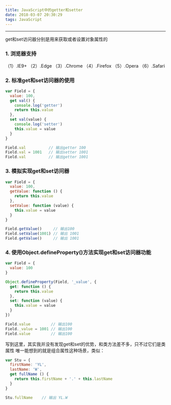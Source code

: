 ```yaml
---
title: JavaScript中的getter和setter
date: 2018-03-07 20:30:29
tags: JavaScript
---
```


------

get和set访问器分别是用来获取或者设置对象属性的

### 1. 浏览器支持

（1）.IE9+
（2）.Edge
（3）.Chrome
（4）.Firefox
（5）.Opera
（6）.Safari

### 2. 标准get和set访问器的使用
<!--more-->
```javascript
var Field = {
  value: 100,
  get val() {
    console.log('getter')
    return this.value
  },
  set val(value) {
    console.log('setter')
    this.value = value
  }
}

Field.val          // 输出getter 100
Field.val = 1001   // 输出setter 1001
Field.val          // 输出getter 1001
```

### 3. 模拟实现get和set访问器
```javascript
var Field = {
  value: 100,
  getValue: function () {
    return this.value
  },
  setValue: function (value) {
    this.value = value
  }
}

Field.getValue()     // 输出100
Field.setValue(1001) // 输出 1001
Field.getValue()     // 输出 1001
```

### 4. 使用Object.defineProperty()方法实现get和set访问器功能
```javascript
var Field = {
  value: 100
}

Object.defineProperty(Field, '_value', {
  get: function () {
    return this.value
  },
  set: function (value) {
    this.value = value
  }
})

Field.value         // 输出100
Field._value = 1001 // 输出100
Field.value         // 输出100
```

写到这里，其实我并没有发现get和set的优势，和类方法差不多，只不过它们是类属性
唯一能想到的就是组合属性这种场景，类似：
```javascript
var Stu = {
  firstName: 'YL',
  lastName: 'W',
  get fullName () {
    return this.firstName + '.' + this.lastName
  }
}

Stu.fullName    // 输出 YL.W
```
